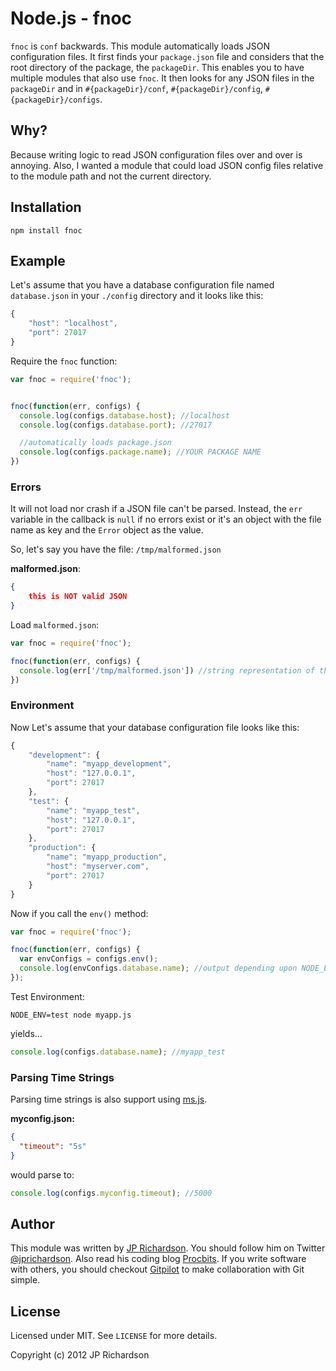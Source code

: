 

Node.js - fnoc
=====================

`fnoc` is `conf` backwards. This module automatically loads JSON configuration files. It first finds your `package.json` file and considers that the root directory of the package, the `packageDir`. This enables you to have multiple modules that also use `fnoc`. It then looks for any JSON files in the `packageDir` and in `#{packageDir}/conf`, `#{packageDir}/config`, `#{packageDir}/configs`.



Why?
----

Because writing logic to read JSON configuration files over and over is annoying. Also, I wanted a module that could load JSON config files relative to the module path and not the current directory.



Installation
------------

    npm install fnoc



Example
-------

Let's assume that you have a database configuration file named `database.json` in your `./config` directory and it looks like this:

```javascript
{
    "host": "localhost",
    "port": 27017
}
```

Require the `fnoc` function:

```javascript
var fnoc = require('fnoc');


fnoc(function(err, configs) {
  console.log(configs.database.host); //localhost
  console.log(configs.database.port); //27017

  //automatically loads package.json
  console.log(configs.package.name); //YOUR PACKAGE NAME
})
```


### Errors

It will not load nor crash if a JSON file can't be parsed. Instead, the `err` variable in the callback is `null` if no errors exist or it's an object with the file name as key and the `Error` object as the value.

So, let's say you have the file: `/tmp/malformed.json`

**malformed.json**:

```json
{
    this is NOT valid JSON
}
```

Load `malformed.json`:

```javascript
var fnoc = require('fnoc');

fnoc(function(err, configs) {
  console.log(err['/tmp/malformed.json']) //string representation of the error
})
```


### Environment

Now Let's assume that your database configuration file looks like this:

```javascript
{
    "development": {
        "name": "myapp_development",
        "host": "127.0.0.1",
        "port": 27017
    },
    "test": {
        "name": "myapp_test",
        "host": "127.0.0.1",
        "port": 27017
    },
    "production": {
        "name": "myapp_production",
        "host": "myserver.com",
        "port": 27017
    }
}
```

Now if you call the `env()` method:

```javascript
var fnoc = require('fnoc');

fnoc(function(err, configs) {
  var envConfigs = configs.env();
  console.log(envConfigs.database.name); //output depending upon NODE_ENV   
});

```

Test Environment:

    NODE_ENV=test node myapp.js

yields...

```javascript
console.log(configs.database.name); //myapp_test
```

### Parsing Time Strings

Parsing time strings is also support using [ms.js](https://github.com/guille/ms.js).

**myconfig.json:**

```json
{
  "timeout": "5s"
}
```

would parse to:

```javascript
console.log(configs.myconfig.timeout); //5000
```



Author
------

This module was written by [JP Richardson][aboutjp]. You should follow him on Twitter [@jprichardson][twitter]. Also read his coding blog [Procbits][procbits]. If you write software with others, you should checkout [Gitpilot][gitpilot] to make collaboration with Git simple.



License
-------

Licensed under MIT. See `LICENSE` for more details.

Copyright (c) 2012 JP Richardson


[aboutjp]: http://about.me/jprichardson
[twitter]: http://twitter.com/jprichardson
[procbits]: http://procbits.com
[gitpilot]: http://gitpilot.com



